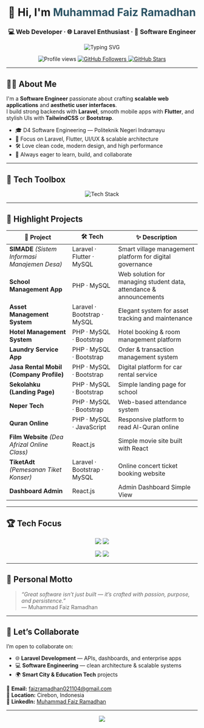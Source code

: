 <!-- GitHub Profile README - Muhammad Faiz Ramadhan -->

<h1 align="center">👋 Hi, I'm <span style="color:#2C5364;">Muhammad Faiz Ramadhan</span></h1>
<h3 align="center">💻 Web Developer · 🌐 Laravel Enthusiast · 🎨 Software Engineer</h3>

<p align="center">
  <img src="https://readme-typing-svg.herokuapp.com?font=Fira+Code&size=22&pause=1000&center=true&vCenter=true&width=600&lines=Crafting+Elegant+Solutions;Fullstack+Developer+%7C+Laravel+%26+Flutter;React+for+Modern+Web+Apps;Turning+Ideas+into+Impactful+Software" alt="Typing SVG"/>
</p>

<p align="center">
  <img src="https://komarev.com/ghpvc/?username=faizramadhan0211&label=Profile%20Views&color=0e75b6&style=flat" alt="Profile views"/>
  <a href="https://github.com/faizramadhan0211?tab=followers">
    <img src="https://img.shields.io/github/followers/faizramadhan0211?label=Followers&style=flat&color=0e75b6" alt="GitHub Followers"/>
  </a>
  <a href="https://github.com/faizramadhan0211">
    <img src="https://img.shields.io/github/stars/faizramadhan0211?label=Stars&style=flat&color=0e75b6" alt="GitHub Stars"/>
  </a>
</p>

---

## 👨‍💼 About Me  

I'm a **Software Engineer** passionate about crafting **scalable web applications** and **aesthetic user interfaces**.  
I build strong backends with **Laravel**, smooth mobile apps with **Flutter**, and stylish UIs with **TailwindCSS** or **Bootstrap**.  

- 🎓 D4 Software Engineering — Politeknik Negeri Indramayu  
- 🧠 Focus on Laravel, Flutter, UI/UX & scalable architecture  
- 🛠️ Love clean code, modern design, and high performance  
- 🚀 Always eager to learn, build, and collaborate  

---

## 🧰 Tech Toolbox  

<p align="center">
  <img src="https://skillicons.dev/icons?i=laravel,php,mysql,bootstrap,tailwind,flutter,dart,firebase,git,github,vscode,figma&theme=dark&perline=7" alt="Tech Stack"/>
</p>

---

## 🚀 Highlight Projects  

| 🚩 Project | 🛠️ Tech | ✨ Description |
|------------|----------|----------------|
| **SIMADE** *(Sistem Informasi Manajemen Desa)* | Laravel · Flutter · MySQL | Smart village management platform for digital governance |
| **School Management App** | PHP · MySQL | Web solution for managing student data, attendance & announcements |
| **Asset Management System** | Laravel · Bootstrap · MySQL | Elegant system for asset tracking and maintenance |
| **Hotel Management System** | PHP · MySQL · Bootstrap | Hotel booking & room management platform |
| **Laundry Service App** | PHP · MySQL · Bootstrap | Order & transaction management system |
| **Jasa Rental Mobil (Company Profile)** | PHP · MySQL · Bootstrap | Digital platform for car rental service |
| **Sekolahku (Landing Page)** | PHP · MySQL · Bootstrap | Simple landing page for school |
| **Neper Tech** | PHP · MySQL · Bootstrap | Web-based attendance system |
| **Quran Online** | PHP · MySQL · JavaScript | Responsive platform to read Al-Quran online |
| **Film Website** *(Dea Afrizal Online Class)* | React.js | Simple movie site built with React |
| **TiketAdt** *(Pemesanan Tiket Konser)* | Laravel · Bootstrap · MySQL | Online concert ticket booking website |
| **Dashboard Admin** | React.js | Admin Dashboard Simple View |

---

## 🏆 Tech Focus  

<p align="center">
  <img src="https://img.shields.io/badge/Laravel-Elegant%20Backend-FF2D20?style=for-the-badge&logo=laravel&logoColor=white"/>
  <img src="https://img.shields.io/badge/MySQL-Reliable%20Database-005C84?style=for-the-badge&logo=mysql&logoColor=white"/>
</p>

<p align="center">
  <img src="https://img.shields.io/badge/TailwindCSS-Stylish%20UI-38B2AC?style=for-the-badge&logo=tailwind-css&logoColor=white"/>
  <img src="https://img.shields.io/badge/PHP-Powerful%20Logic-777BB4?style=for-the-badge&logo=php&logoColor=white"/>
</p>

---


## 🧭 Personal Motto  

> *“Great software isn’t just built — it’s crafted with passion, purpose, and persistence.”*  
> — Muhammad Faiz Ramadhan

---

## 🤝 Let’s Collaborate  

I’m open to collaborate on:  
- 🌐 **Laravel Development** — APIs, dashboards, and enterprise apps  
- 💻 **Software Engineering** — clean architecture & scalable systems  
- 🌍 **Smart City & Education Tech** projects  

📧 **Email:** [faizramadhan021104@gmail.com](mailto:faizramadhan021104@gmail.com)  
📍 **Location:** Cirebon, Indonesia  
🔗 **LinkedIn:** [Muhammad Faiz Ramadhan](https://www.linkedin.com/in/muhammad-faiz-ramadhan-215a3625b/)  

---

<p align="center">
  <img src="https://capsule-render.vercel.app/api?type=waving&height=120&color=0:0f2027,100:2c5364&section=footer"/>
</p>
